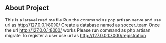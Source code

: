 ## About Project

This is a laravel read me file
Run the command as php artisan serve and use url as http://127.0.0.1:8000/
Create a database named as soccer_team
Once the url http://127.0.0.1:8000/ works Please run command as php artisan migrate
To register a user  use url as http://127.0.0.1:8000/registration